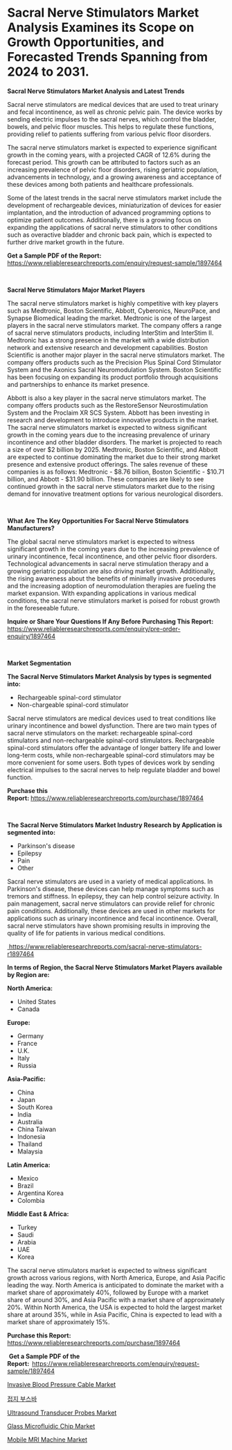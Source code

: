 <p><h1>Sacral Nerve Stimulators Market Analysis Examines its Scope on Growth Opportunities, and Forecasted Trends Spanning from 2024 to 2031.</h1></p><p><strong>Sacral Nerve Stimulators Market Analysis and Latest Trends</strong></p>
<p><p>Sacral nerve stimulators are medical devices that are used to treat urinary and fecal incontinence, as well as chronic pelvic pain. The device works by sending electric impulses to the sacral nerves, which control the bladder, bowels, and pelvic floor muscles. This helps to regulate these functions, providing relief to patients suffering from various pelvic floor disorders.</p><p>The sacral nerve stimulators market is expected to experience significant growth in the coming years, with a projected CAGR of 12.6% during the forecast period. This growth can be attributed to factors such as an increasing prevalence of pelvic floor disorders, rising geriatric population, advancements in technology, and a growing awareness and acceptance of these devices among both patients and healthcare professionals.</p><p>Some of the latest trends in the sacral nerve stimulators market include the development of rechargeable devices, miniaturization of devices for easier implantation, and the introduction of advanced programming options to optimize patient outcomes. Additionally, there is a growing focus on expanding the applications of sacral nerve stimulators to other conditions such as overactive bladder and chronic back pain, which is expected to further drive market growth in the future.</p></p>
<p><strong>Get a Sample PDF of the Report:&nbsp;</strong> <a href="https://www.reliableresearchreports.com/enquiry/request-sample/1897464">https://www.reliableresearchreports.com/enquiry/request-sample/1897464</a></p>
<p>&nbsp;</p>
<p><strong>Sacral Nerve Stimulators Major Market Players</strong></p>
<p><p>The sacral nerve stimulators market is highly competitive with key players such as Medtronic, Boston Scientific, Abbott, Cyberonics, NeuroPace, and Synapse Biomedical leading the market. Medtronic is one of the largest players in the sacral nerve stimulators market. The company offers a range of sacral nerve stimulators products, including InterStim and InterStim II. Medtronic has a strong presence in the market with a wide distribution network and extensive research and development capabilities. Boston Scientific is another major player in the sacral nerve stimulators market. The company offers products such as the Precision Plus Spinal Cord Stimulator System and the Axonics Sacral Neuromodulation System. Boston Scientific has been focusing on expanding its product portfolio through acquisitions and partnerships to enhance its market presence.</p><p>Abbott is also a key player in the sacral nerve stimulators market. The company offers products such as the RestoreSensor Neurostimulation System and the Proclaim XR SCS System. Abbott has been investing in research and development to introduce innovative products in the market. The sacral nerve stimulators market is expected to witness significant growth in the coming years due to the increasing prevalence of urinary incontinence and other bladder disorders. The market is projected to reach a size of over $2 billion by 2025. Medtronic, Boston Scientific, and Abbott are expected to continue dominating the market due to their strong market presence and extensive product offerings. The sales revenue of these companies is as follows: Medtronic - $8.76 billion, Boston Scientific - $10.71 billion, and Abbott - $31.90 billion. These companies are likely to see continued growth in the sacral nerve stimulators market due to the rising demand for innovative treatment options for various neurological disorders.</p></p>
<p>&nbsp;</p>
<p><strong>What Are The Key Opportunities For Sacral Nerve Stimulators Manufacturers?</strong></p>
<p><p>The global sacral nerve stimulators market is expected to witness significant growth in the coming years due to the increasing prevalence of urinary incontinence, fecal incontinence, and other pelvic floor disorders. Technological advancements in sacral nerve stimulation therapy and a growing geriatric population are also driving market growth. Additionally, the rising awareness about the benefits of minimally invasive procedures and the increasing adoption of neuromodulation therapies are fueling the market expansion. With expanding applications in various medical conditions, the sacral nerve stimulators market is poised for robust growth in the foreseeable future.</p></p>
<p><strong>Inquire or Share Your Questions If Any Before Purchasing This Report:</strong> <a href="https://www.reliableresearchreports.com/enquiry/pre-order-enquiry/1897464">https://www.reliableresearchreports.com/enquiry/pre-order-enquiry/1897464</a></p>
<p>&nbsp;</p>
<p><strong>Market Segmentation</strong></p>
<p><strong>The Sacral Nerve Stimulators Market Analysis by types is segmented into:</strong></p>
<p><ul><li>Rechargeable spinal-cord stimulator</li><li>Non-chargeable spinal-cord stimulator</li></ul></p>
<p><p>Sacral nerve stimulators are medical devices used to treat conditions like urinary incontinence and bowel dysfunction. There are two main types of sacral nerve stimulators on the market: rechargeable spinal-cord stimulators and non-rechargeable spinal-cord stimulators. Rechargeable spinal-cord stimulators offer the advantage of longer battery life and lower long-term costs, while non-rechargeable spinal-cord stimulators may be more convenient for some users. Both types of devices work by sending electrical impulses to the sacral nerves to help regulate bladder and bowel function.</p></p>
<p><strong>Purchase this Report:&nbsp;</strong><a href="https://www.reliableresearchreports.com/purchase/1897464">https://www.reliableresearchreports.com/purchase/1897464</a></p>
<p>&nbsp;</p>
<p><strong>The Sacral Nerve Stimulators Market Industry Research by Application is segmented into:</strong></p>
<p><ul><li>Parkinson's disease</li><li>Epilepsy</li><li>Pain</li><li>Other</li></ul></p>
<p><p>Sacral nerve stimulators are used in a variety of medical applications. In Parkinson's disease, these devices can help manage symptoms such as tremors and stiffness. In epilepsy, they can help control seizure activity. In pain management, sacral nerve stimulators can provide relief for chronic pain conditions. Additionally, these devices are used in other markets for applications such as urinary incontinence and fecal incontinence. Overall, sacral nerve stimulators have shown promising results in improving the quality of life for patients in various medical conditions.</p></p>
<p><a href="https://www.reliableresearchreports.com/sacral-nerve-stimulators-r1897464">&nbsp;https://www.reliableresearchreports.com/sacral-nerve-stimulators-r1897464</a></p>
<p><strong>In terms of Region, the Sacral Nerve Stimulators Market Players available by Region are:</strong></p>
<p>
    <p> <strong> North America: </strong>
        <ul>
            <li>United States</li>
            <li>Canada</li>
        </ul>
        </p> 
    <p> <strong> Europe: </strong>
        <ul>
            <li>Germany</li>
            <li>France</li>
            <li>U.K.</li>
            <li>Italy</li>
            <li>Russia</li>
        </ul>
        </p> 
    <p> <strong> Asia-Pacific: </strong>
        <ul>
            <li>China</li>
            <li>Japan</li>
            <li>South Korea</li>
            <li>India</li>
            <li>Australia</li>
            <li>China Taiwan</li>
            <li>Indonesia</li>
            <li>Thailand</li>
            <li>Malaysia</li>
        </ul>
        </p> 
    <p> <strong> Latin America: </strong>
        <ul>
            <li>Mexico</li>
            <li>Brazil</li>
            <li>Argentina Korea</li>
            <li>Colombia</li>
        </ul>
        </p> 
    <p> <strong> Middle East & Africa: </strong>
        <ul>
            <li>Turkey</li>
            <li>Saudi</li>
            <li>Arabia</li>
            <li>UAE</li>
            <li>Korea</li>
        </ul>
    </p>
    </p>
<p><p>The sacral nerve stimulators market is expected to witness significant growth across various regions, with North America, Europe, and Asia Pacific leading the way. North America is anticipated to dominate the market with a market share of approximately 40%, followed by Europe with a market share of around 30%, and Asia Pacific with a market share of approximately 20%. Within North America, the USA is expected to hold the largest market share at around 35%, while in Asia Pacific, China is expected to lead with a market share of approximately 15%.</p></p>
<p><strong>Purchase this Report: </strong><a href="https://www.reliableresearchreports.com/purchase/1897464">https://www.reliableresearchreports.com/purchase/1897464</a></p>
<p>&nbsp;<strong>Get a Sample PDF of the Report:&nbsp;&nbsp;</strong><a href="https://www.reliableresearchreports.com/enquiry/request-sample/1897464">https://www.reliableresearchreports.com/enquiry/request-sample/1897464</a></p>
<p><strong></strong></p>
<p><p><a href="https://github.com/juancolorado15/Market-Research-Report-List-4/blob/main/invasive-blood-pressure-cable-market.md">Invasive Blood Pressure Cable Market</a></p><p><a href="https://github.com/JosefaRice/Market-Research-Report-List-2/blob/main/447760175650.md">접지 부스바</a></p><p><a href="https://github.com/dx0328/Market-Research-Report-List-4/blob/main/ultrasound-transducer-probes-market.md">Ultrasound Transducer Probes Market</a></p><p><a href="https://github.com/BryceTownsendr/Market-Research-Report-List-6/blob/main/glass-microfluidic-chip-market.md">Glass Microfluidic Chip Market</a></p><p><a href="https://github.com/mahnoor2003/Market-Research-Report-List-5/blob/main/mobile-mri-machine-market.md">Mobile MRI Machine Market</a></p></p>